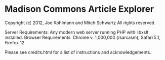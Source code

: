 Madison Commons Article Explorer
==================

Copyright (c) 2012, Joe Kohlmann and Mitch Schwartz
All rights reserved.

Server Requirements: Any modern web server running PHP with libxslt installed.
Browser Requirements: Chrome v. 1,000,000 (/sarcasm), Safari 5.1, Firefox 12

Please see credits.html for a list of instructions and acknowledgements.